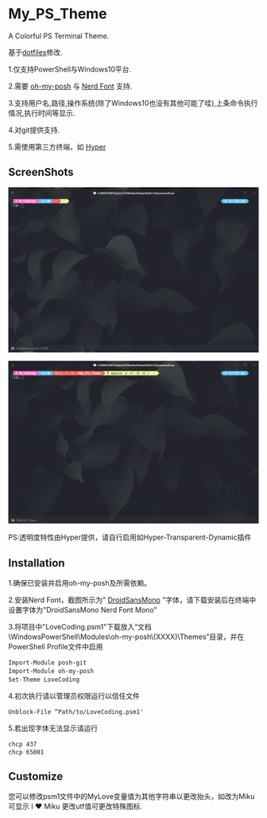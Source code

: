 # My_PS_Theme

 A Colorful PS Terminal Theme.

基于[dotfiles](https://github.com/spencerwooo/dotfiles)修改.

1.仅支持PowerShell与Windows10平台.

2.需要
[oh-my-posh](https://github.com/JanDeDobbeleer/oh-my-posh)
与
[Nerd Font](https://github.com/ryanoasis/nerd-fonts)
支持.

3.支持用户名,路径,操作系统(除了Windows10也没有其他可能了哇),上条命令执行情况,执行时间等显示.

4.对git提供支持.

5.需使用第三方终端，如
[Hyper](https://github.com/zeit/hyper)





## ScreenShots



![1565668843690](./README.assets/1565668843690.png)

![1565669062120](./README.assets/1565669062120.png)

PS:透明度特性由Hyper提供，请自行启用如Hyper-Transparent-Dynamic插件

## Installation

1.确保已安装并启用oh-my-posh及所需依赖。

2.安装Nerd Font，截图所示为"
[DroidSansMono](https://github.com/ryanoasis/nerd-fonts/releases/download/v2.0.0/DroidSansMono.zip)
"字体，请下载安装后在终端中设置字体为"DroidSansMono Nerd Font Mono"

3.将项目中"LoveCoding.psm1"下载放入“文档\WindowsPowerShell\Modules\oh-my-posh\\(XXXX)\Themes”目录，并在PowerShell Profile文件中启用

```bash
Import-Module posh-git
Import-Module oh-my-posh
Set-Theme LoveCoding
```

4.初次执行请以管理员权限运行以信任文件

```bash
Unblock-File “Path/to/LoveCoding.psm1"
```

5.若出现字体无法显示请运行

```
chcp 437
chcp 65001
```
## Customize 
您可以修改psm1文件中的MyLove变量值为其他字符串以更改抬头，如改为Miku可显示 I ❤ Miku
更改utf值可更改特殊图标.
